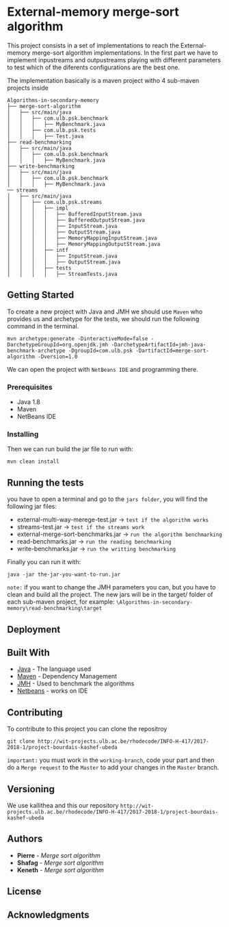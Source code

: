 # External-memory merge-sort algorithm

This project consists in a set of implementations to reach the External-memory merge-sort algorithm implementations. In the first part we have to implement inpustreams and outpustreams playing with different parameters to test which of the diferents configurations are the best one.

The implementation basically is a maven project witho 4 sub-maven projects inside
```
Algorithms-in-secondary-memory
├── merge-sort-algorithm
│   ├── src/main/java
│   │   ├── com.ulb.psk.benchmark
│   │   │   ├── MyBenchmark.java
│   │   ├── com.ulb.psk.tests
│   │   │   ├── Test.java
├── read-benchmarking
│   ├── src/main/java
│   │   ├── com.ulb.psk.benchmark
│   │   │   ├── MyBenchmark.java
├── write-benchmarking
│   ├── src/main/java
│   │   ├── com.ulb.psk.benchmark
│   │   │   ├── MyBenchmark.java
── streams
│   ├── src/main/java
│   │   ├── com.ulb.psk.streams
│   │   │   ├── impl
│   │   │   │   ├── BufferedInputStream.java
│   │   │   │   ├── BufferedOutputStream.java
│   │   │   │   ├── InputStream.java
│   │   │   │   ├── OutputStream.java
│   │   │   │   ├── MemoryMappingInputStream.java
│   │   │   │   ├── MemoryMappingOutputStream.java
│   │   │   ├── intf
│   │   │   │   ├── InputStream.java
│   │   │   │   ├── OutputStream.java
│   │   │   ├── tests
│   │   │   │   ├── StreamTests.java
```

## Getting Started

To create a new project with Java and JMH we should use `Maven` who provides us and archetype for the tests, we should run the following command in the terminal.

```
mvn archetype:generate -DinteractiveMode=false -DarchetypeGroupId=org.openjdk.jmh -DarchetypeArtifactId=jmh-java-benchmark-archetype -DgroupId=com.ulb.psk -DartifactId=merge-sort-algorithm -Dversion=1.0
```

We can open the project with `NetBeans IDE` and programming there.

### Prerequisites

- Java 1.8
- Maven
- NetBeans IDE

### Installing

 Then we can run build the jar file to run with:

 ```
 mvn clean install
 ```

## Running the tests

 you have to open a terminal and go to the `jars folder`, you will find the following jar files:

- external-multi-way-merege-test.jar -> `test if the algorithm works`
- streams-test.jar -> `test if the streams work`
- external-merge-sort-benchmarks.jar -> `run the algorithm benchmarking`
- read-benchmarks.jar -> `run the reading benchmarking`
- write-benchmarks.jar -> `run the writting benchmarking`

 Finally you can run it with:
 ```
 java -jar the-jar-you-want-to-run.jar
 ```

`note:` if you want to change the JMH parameters you can, but you have to clean and build all the project. The new jars will be in the target/ folder of each sub-maven project, for example: `\Algorithms-in-secondary-memory\read-benchmarking\target`

## Deployment


## Built With

* [Java](https://java.com/en/download/) - The language used
* [Maven](https://maven.apache.org/) - Dependency Management
* [JMH](http://openjdk.java.net/projects/code-tools/jmh/) - Used to benchmark the algorithms
* [Netbeans](https://netbeans.org/) - works on IDE 

## Contributing

To contribute to this project you can clone the repositroy

```
git clone http://wit-projects.ulb.ac.be/rhodecode/INFO-H-417/2017-2018-1/project-bourdais-kashef-ubeda
```

`important:` you must work in the `working-branch`, code your part and then do a `Merge request` to the `Master` to add your changes in the `Master` branch.

## Versioning

We use kallithea and this our repository    `http://wit-projects.ulb.ac.be/rhodecode/INFO-H-417/2017-2018-1/project-bourdais-kashef-ubeda`

## Authors

* **Pierre** - *Merge sort algorithm* 
* **Shafag** - *Merge sort algorithm* 
* **Keneth** - *Merge sort algorithm* 


## License


## Acknowledgments

